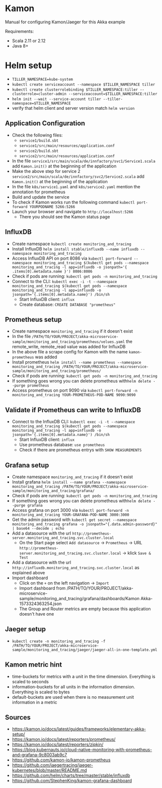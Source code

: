# Kamon
Manual for configuring Kamon/Jaeger for this Akka example

Requirements:
- Scala 2.11 or 2.12
- Java 8+

# Helm setup
- ```TILLER_NAMESPACE=kube-system```
- ```kubectl create serviceaccount --namespace $TILLER_NAMESPACE tiller```
- ```kubectl create clusterrolebinding $TILLER_NAMESPACE:tiller --clusterrole=cluster-admin --serviceaccount=$TILLER_NAMESPACE:tiller```
- ```helm init --wait --service-account tiller --tiller-namespace=$TILLER_NAMESPACE```
- verify that helm client and server version match ```helm version```

## Application Configuration
- Check the following files:
    - ```service1/build.sbt```
    - ```service1/src/main/resources/application.conf```
    - ```service2/build.sbt```
    - ```service2/src/main/resources/application.conf```
- In the file ```service1/src/main/scala/de/innfactory/svc1/Service1.scala``` add ```Kamon.init()``` at the beginning of the application
- Make the above step for service 2 ```service2/src/main/scala/de/innfactory/svc2/Service2.scala``` add ```Kamon.init()``` at the beginning of the application
- In the file ```k8s/service1.yaml``` and ```k8s/service2.yaml``` mention the annotation for prometheus
- Build and update the service
- To check if Kamon works run the following command ```kubectl port-forward YOURPODNAME 5266:5266```
- Launch your browser and navigate to ```http://localhost:5266```
    - There you should see the Kamon status page
   
## InfluxDB
- Create namespace ```kubectl create monitoring_and_tracing```
- Install InfluxDB ```helm install stable/influxdb --name influxdb --namespace monitoring_and_tracing```
- Access InfluxDB API on port 8086 via ```kubectl port-forward --namespace monitoring_and_tracing $(kubectl get pods --namespace monitoring_and_tracing -l app=influxdb -o jsonpath='{ .items[0].metadata.name }') 8086:8086```
- Check if pods are running: ```kubectl get pods -n monitoring_and_tracing```
- Connect to the CLI: ```kubectl exec -i -t --namespace monitoring_and_tracing $(kubectl get pods --namespace monitoring_and_tracing -l app=influxdb -o jsonpath='{.items[0].metadata.name}') /bin/sh```
    - Start InfluxDB client: ```influx```
    - Create database: ```CREATE DATABASE "prometheus"```

## Prometheus setup
- Create namespace ```monitoring_and_tracing``` if it doesn't exist
- In the file ```/PATH/TO/YOUR/PROJECT/akka-microservice-sample/monitoring_and_tracing/prometheus/velues.yaml``` the remote_write, remote_read value was added for InfluxDB
- In the above file a scrape config for Kamon with the name ```kamon-prometheus``` was added
- Install prometheus ```helm install --name prometheus --namespace monitoring_and_tracing /PATH/TO/YOUR/PROJECT/akka-microservice-sample/monitoring_and_tracing/prometheus/```
- Check if pods are running: ```kubectl get pods -n monitoring_and_tracing```
- If something goes wrong you can delete prometheus with```helm delete --purge prometheus```
- Access prometheus on port 9090 via ```kubectl port-forward -n monitoring_and_tracing YOUR-PROMETHEUS-POD-NAME 9090:9090```

## Validate if Prometheus can write to InfluxDB
- Connect to the InfluxDB CLI: ```kubectl exec -i -t --namespace monitoring_and_tracing $(kubectl get pods --namespace monitoring_and_tracing -l app=influxdb -o jsonpath='{.items[0].metadata.name}') /bin/sh```
    - Start InfluxDB client: ```influx```
    - Use prometheus database: ```use prometheus```
    - Check if there are prometheus entrys with ```SHOW MEASUREMENTS```

## Grafana setup
- Create namespace ```monitoring_and_tracing``` if it doesn't exist
- Install grafana ```helm install --name grafana --namespace monitoring_and_tracing /PATH/TO/YOUR/PROJECT/akka-microservice-sample/monitoring_and_tracing/grafana/```
- Check if pods are running: ```kubectl get pods -n monitoring_and_tracing```
- If something goes wrong you can delete prometheus with```helm delete --purge grafana```
- Access grafana on port 3000 via ```kubectl port-forward -n monitoring_and_tracing YOUR-GRAFANA-POD-NAME 3000:3000```
- Get the admin password with ```kubectl get secret --namespace monitoring_and_tracing grafana -o jsonpath="{.data.admin-password}" | base64 --decode ; echo``` 
- Add a datasource with the url ```http://prometheus-server.monitoring_and_tracing.svc.cluster.local```
    - On the Start page select ```Add datasource``` -> ```Prometheus``` -> URL ```http://prometheus-server.monitoring_and_tracing.svc.cluster.local``` -> klick ```Save & Test```
- Add a datasource with the url ```http://influxdb.monitoring_and_tracing.svc.cluster.local``` as explained above
- Import dashboard
    - Click on the ```+``` on the left navigation -> ```Import```
    - Import dashboard from /PATH/TO/YOUR/PROJECT/akka-microservice-sample/monitoring_and_tracing/grafana/dashboards/Kamon Akka-1573324363254.json
    - The Group and Router metrics are empty because this application doesn't have one

## Jaeger setup
- ```kubectl create -n monitoring_and_tracing -f /PATH/TO/YOUR/PROJECT/akka-microservice-sample/monitoring_and_tracing/jaeger/jaeger-all-in-one-template.yml```

## Kamon metric hint
- time-buckets for metrics with a unit in the time dimension. Everything is scaled to seconds
- information-buckets for all units in the information dimension. Everything is scaled to bytes
- default-buckets are used when there is no measurement unit information in a metric
 
## Sources
- https://kamon.io/docs/latest/guides/frameworks/elementary-akka-setup/
- https://kamon.io/docs/latest/reporters/prometheus/
- https://kamon.io/docs/latest/reporters/zipkin/
- https://blog.kubernauts.io/cloud-native-monitoring-with-prometheus-and-grafana-9c8003ab9c7
- https://github.com/kamon-io/kamon-prometheus
- https://github.com/jaegertracing/jaeger-kubernetes/blob/master/README.md
- https://github.com/helm/charts/tree/master/stable/influxdb
- https://github.com/StephenKing/kamon-grafana-dashboard